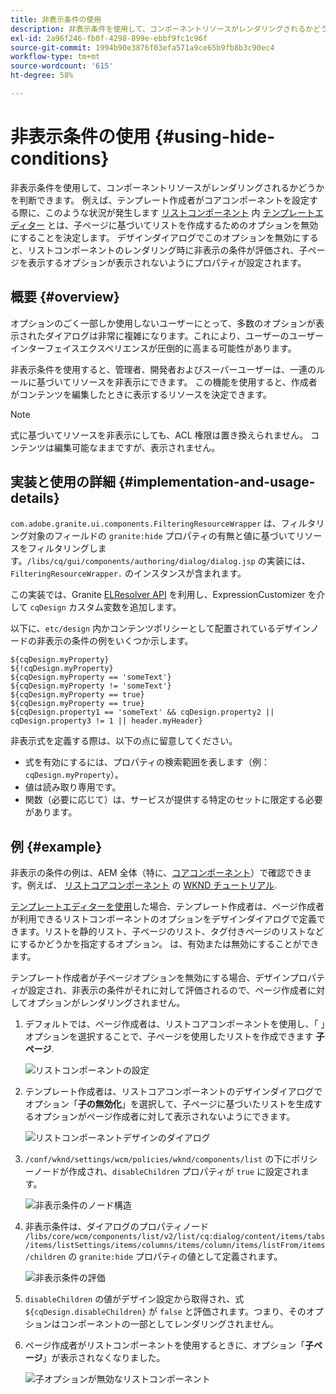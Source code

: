 ```yaml
---
title: 非表示条件の使用
description: 非表示条件を使用して、コンポーネントリソースがレンダリングされるかどうかを判断できます。
exl-id: 2a96f246-fb0f-4298-899e-ebbf9fc1c96f
source-git-commit: 1994b90e3876f03efa571a9ce65b9fb8b3c90ec4
workflow-type: tm+mt
source-wordcount: '615'
ht-degree: 58%

---
```


# 非表示条件の使用 {#using-hide-conditions}

非表示条件を使用して、コンポーネントリソースがレンダリングされるかどうかを判断できます。 例えば、テンプレート作成者がコアコンポーネントを設定する際に、このような状況が発生します [リストコンポーネント](https://experienceleague.adobe.com/docs/experience-manager-core-components/using/components/list.html?lang=ja) 内 [テンプレートエディター](/help/sites-cloud/authoring/features/templates.md) とは、子ページに基づいてリストを作成するためのオプションを無効にすることを決定します。 デザインダイアログでこのオプションを無効にすると、リストコンポーネントのレンダリング時に非表示の条件が評価され、子ページを表示するオプションが表示されないようにプロパティが設定されます。

## 概要 {#overview}

オプションのごく一部しか使用しないユーザーにとって、多数のオプションが表示されたダイアログは非常に複雑になります。これにより、ユーザーのユーザーインターフェイスエクスペリエンスが圧倒的に高まる可能性があります。

非表示条件を使用すると、管理者、開発者およびスーパーユーザーは、一連のルールに基づいてリソースを非表示にできます。 この機能を使用すると、作成者がコンテンツを編集したときに表示するリソースを決定できます。

>[!NOTE]
>
>式に基づいてリソースを非表示にしても、ACL 権限は置き換えられません。 コンテンツは編集可能なままですが、表示されません。

## 実装と使用の詳細 {#implementation-and-usage-details}

`com.adobe.granite.ui.components.FilteringResourceWrapper` は、フィルタリング対象のフィールドの `granite:hide` プロパティの有無と値に基づいてリソースをフィルタリングします。`/libs/cq/gui/components/authoring/dialog/dialog.jsp` の実装には、`FilteringResourceWrapper.` のインスタンスが含まれます。

この実装では、Granite [ELResolver API](https://helpx.adobe.com/jp/experience-manager/6-5/sites/developing/using/reference-materials/granite-ui/api/jcr_root/libs/granite/ui/docs/server/el.html) を利用し、ExpressionCustomizer を介して `cqDesign` カスタム変数を追加します。

以下に、`etc/design` 内かコンテンツポリシーとして配置されているデザインノードの非表示の条件の例をいくつか示します。

```
${cqDesign.myProperty}
${!cqDesign.myProperty}
${cqDesign.myProperty == 'someText'}
${cqDesign.myProperty != 'someText'}
${cqDesign.myProperty == true}
${cqDesign.myProperty == true}
${cqDesign.property1 == 'someText' && cqDesign.property2 || cqDesign.property3 != 1 || header.myHeader}
```

非表示式を定義する際は、以下の点に留意してください。

* 式を有効にするには、プロパティの検索範囲を表します（例：`cqDesign.myProperty`）。
* 値は読み取り専用です。
* 関数（必要に応じて）は、サービスが提供する特定のセットに限定する必要があります。

## 例 {#example}

非表示の条件の例は、AEM 全体（特に、[コアコンポーネント](https://experienceleague.adobe.com/docs/experience-manager-core-components/using/introduction.html?lang=ja)）で確認できます。例えば、 [リストコアコンポーネント](https://experienceleague.adobe.com/docs/experience-manager-core-components/using/components/list.html?lang=ja) の [WKND チュートリアル](/help/implementing/developing/introduction/develop-wknd-tutorial.md).

[テンプレートエディターを使用](/help/sites-cloud/authoring/features/templates.md)した場合、テンプレート作成者は、ページ作成者が利用できるリストコンポーネントのオプションをデザインダイアログで定義できます。リストを静的リスト、子ページのリスト、タグ付きページのリストなどにするかどうかを指定するオプション。 は、有効または無効にすることができます。

テンプレート作成者が子ページオプションを無効にする場合、デザインプロパティが設定され、非表示の条件がそれに対して評価されるので、ページ作成者に対してオプションがレンダリングされません。

1. デフォルトでは、ページ作成者は、リストコアコンポーネントを使用し、「 」オプションを選択することで、子ページを使用したリストを作成できます **子ページ**.

   ![リストコンポーネントの設定](assets/hide-conditions-list-settings.png)

1. テンプレート作成者は、リストコアコンポーネントのデザインダイアログでオプション「**子の無効化**」を選択して、子ページに基づいたリストを生成するオプションがページ作成者に対して表示されないようにできます。

   ![リストコンポーネントデザインのダイアログ](assets/hide-conditions-list-design.png)

1. `/conf/wknd/settings/wcm/policies/wknd/components/list` の下にポリシーノードが作成され、`disableChildren` プロパティが `true` に設定されます。

   ![非表示条件のノード構造](assets/hide-conditions-node-structure.png)

1. 非表示条件は、ダイアログのプロパティノード `/libs/core/wcm/components/list/v2/list/cq:dialog/content/items/tabs/items/listSettings/items/columns/items/column/items/listFrom/items/children` の `granite:hide` プロパティの値として定義されます。

   ![非表示条件の評価](assets/hide-conditions-evaluation.png)

1. `disableChildren` の値がデザイン設定から取得され、式 `${cqDesign.disableChildren}` が `false` と評価されます。つまり、そのオプションはコンポーネントの一部としてレンダリングされません。

1. ページ作成者がリストコンポーネントを使用するときに、オプション「**子ページ**」が表示されなくなりました。

   ![子オプションが無効なリストコンポーネント](assets/hide-conditions-child-disabled.png)
